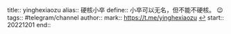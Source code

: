 title:: yinghexiaozu
alias:: 硬核小卒
define:: 小卒可以无名，但不能不硬核。 😉
tags:: #telegram/channel 
author:: 
mark:: https://t.me/yinghexiaozu [↩](tg://resolve?domain=yinghexiaozu) 
start:: 20221201
end::
